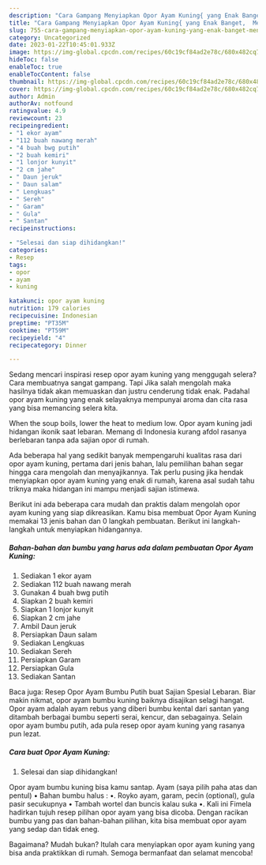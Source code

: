 ```yaml
---
description: "Cara Gampang Menyiapkan Opor Ayam Kuning{ yang Enak Banget,  Menu Buat lebaran"
title: "Cara Gampang Menyiapkan Opor Ayam Kuning{ yang Enak Banget,  Menu Buat lebaran"
slug: 755-cara-gampang-menyiapkan-opor-ayam-kuning-yang-enak-banget-menu-buat-lebaran
category: Uncategorized
date: 2023-01-22T10:45:01.933Z
image: https://img-global.cpcdn.com/recipes/60c19cf84ad2e78c/680x482cq70/opor-ayam-kuning-foto-resep-utama.jpg
hideToc: false
enableToc: true
enableTocContent: false
thumbnail: https://img-global.cpcdn.com/recipes/60c19cf84ad2e78c/680x482cq70/opor-ayam-kuning-foto-resep-utama.jpg
cover: https://img-global.cpcdn.com/recipes/60c19cf84ad2e78c/680x482cq70/opor-ayam-kuning-foto-resep-utama.jpg
author: Admin
authorAv: notfound
ratingvalue: 4.9
reviewcount: 23
recipeingredient:
- "1 ekor ayam"
- "112 buah nawang merah"
- "4 buah bwg putih"
- "2 buah kemiri"
- "1 lonjor kunyit"
- "2 cm jahe"
- " Daun jeruk"
- " Daun salam"
- " Lengkuas"
- " Sereh"
- " Garam"
- " Gula"
- " Santan"
recipeinstructions:

- "Selesai dan siap dihidangkan!"
categories:
- Resep
tags:
- opor
- ayam
- kuning

katakunci: opor ayam kuning 
nutrition: 179 calories
recipecuisine: Indonesian
preptime: "PT35M"
cooktime: "PT59M"
recipeyield: "4"
recipecategory: Dinner

---
```



Sedang mencari inspirasi resep opor ayam kuning yang menggugah selera? Cara membuatnya sangat gampang. Tapi Jika salah mengolah maka hasilnya tidak akan memuaskan dan justru cenderung tidak enak. Padahal opor ayam kuning yang enak selayaknya mempunyai aroma dan cita rasa yang bisa memancing selera kita.


When the soup boils, lower the heat to medium low. Opor ayam kuning jadi hidangan ikonik saat lebaran. Memang di Indonesia kurang afdol rasanya berlebaran tanpa ada sajian opor di rumah.

Ada beberapa hal yang sedikit banyak mempengaruhi kualitas rasa dari opor ayam kuning, pertama dari jenis bahan, lalu pemilihan bahan segar hingga cara mengolah dan menyajikannya. Tak perlu pusing jika hendak menyiapkan opor ayam kuning yang enak di rumah, karena asal sudah tahu triknya maka hidangan ini mampu menjadi sajian istimewa.


Berikut ini ada beberapa cara mudah dan praktis dalam mengolah opor ayam kuning yang siap dikreasikan. Kamu bisa membuat Opor Ayam Kuning memakai 13 jenis bahan dan 0 langkah pembuatan. Berikut ini langkah-langkah untuk menyiapkan hidangannya.

<!--inarticleads1-->

##### Bahan-bahan dan bumbu yang harus ada dalam pembuatan Opor Ayam Kuning:

1. Sediakan 1 ekor ayam
1. Sediakan 112 buah nawang merah
1. Gunakan 4 buah bwg putih
1. Siapkan 2 buah kemiri
1. Siapkan 1 lonjor kunyit
1. Siapkan 2 cm jahe
1. Ambil  Daun jeruk
1. Persiapkan  Daun salam
1. Sediakan  Lengkuas
1. Sediakan  Sereh
1. Persiapkan  Garam
1. Persiapkan  Gula
1. Sediakan  Santan


Baca juga: Resep Opor Ayam Bumbu Putih buat Sajian Spesial Lebaran. Biar makin nikmat, opor ayam bumbu kuning baiknya disajikan selagi hangat. Opor ayam adalah ayam rebus yang diberi bumbu kental dari santan yang ditambah berbagai bumbu seperti serai, kencur, dan sebagainya. Selain opor ayam bumbu putih, ada pula resep opor ayam kuning yang rasanya pun lezat. 

<!--inarticleads2-->

##### Cara buat Opor Ayam Kuning:


1. Selesai dan siap dihidangkan!

Opor ayam bumbu kuning bisa kamu santap. Ayam (saya pilih paha atas dan pentul) • Bahan bumbu halus : •. Royko ayam, garam, pecin (optional), gula pasir secukupnya • Tambah wortel dan buncis kalau suka •. Kali ini Fimela hadirkan tujuh resep pilihan opor ayam yang bisa dicoba. Dengan racikan bumbu yang pas dan bahan-bahan pilihan, kita bisa membuat opor ayam yang sedap dan tidak eneg. 

Bagaimana? Mudah bukan? Itulah cara menyiapkan opor ayam kuning yang bisa anda praktikkan di rumah. Semoga bermanfaat dan selamat mencoba!
